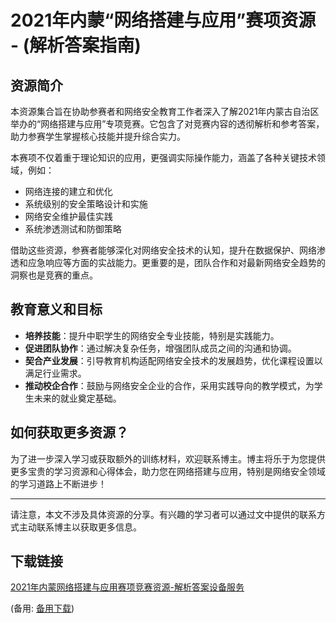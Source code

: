 # 2021年内蒙“网络搭建与应用”赛项资源 - (解析答案指南)

## 资源简介

本资源集合旨在协助参赛者和网络安全教育工作者深入了解2021年内蒙古自治区举办的“网络搭建与应用”专项竞赛。它包含了对竞赛内容的透彻解析和参考答案，助力参赛学生掌握核心技能并提升综合实力。

本赛项不仅着重于理论知识的应用，更强调实际操作能力，涵盖了各种关键技术领域，例如：

- 网络连接的建立和优化
- 系统级别的安全策略设计和实施
- 网络安全维护最佳实践
- 系统渗透测试和防御策略

借助这些资源，参赛者能够深化对网络安全技术的认知，提升在数据保护、网络渗透和应急响应等方面的实战能力。更重要的是，团队合作和对最新网络安全趋势的 洞察也是竞赛的重点。

## 教育意义和目标

- **培养技能**：提升中职学生的网络安全专业技能，特别是实践能力。
- **促进团队协作**：通过解决复杂任务，增强团队成员之间的沟通和协调。
- **契合产业发展**：引导教育机构适配网络安全技术的发展趋势，优化课程设置以满足行业需求。
- **推动校企合作**：鼓励与网络安全企业的合作，采用实践导向的教学模式，为学生未来的就业奠定基础。

## 如何获取更多资源？

为了进一步深入学习或获取额外的训练材料，欢迎联系博主。博主将乐于为您提供更多宝贵的学习资源和心得体会，助力您在网络搭建与应用，特别是网络安全领域的学习道路上不断进步！

---

请注意，本文不涉及具体资源的分享。有兴趣的学习者可以通过文中提供的联系方式主动联系博主以获取更多信息。

## 下载链接
[2021年内蒙网络搭建与应用赛项竞赛资源-解析答案设备服务](https://pan.quark.cn/s/4e32eab63d34) 

(备用: [备用下载](https://pan.baidu.com/s/1Qk65x9w3FfZFnZIdDh7miw?pwd=1234))

